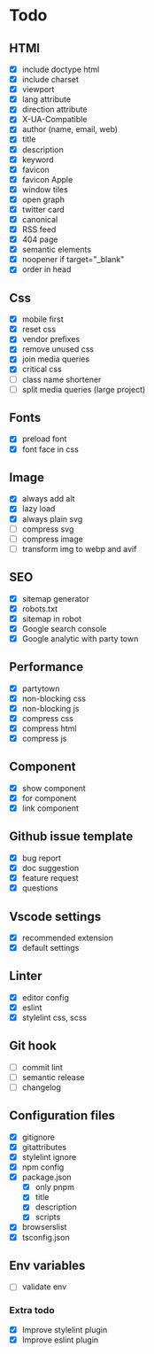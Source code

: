 # Todo

## HTMl

- [x] include doctype html
- [x] include charset
- [x] viewport
- [x] lang attribute
- [x] direction attribute
- [x] X-UA-Compatible
- [x] author (name, email, web)
- [x] title
- [x] description
- [x] keyword
- [x] favicon
- [x] favicon Apple
- [x] window tiles
- [x] open graph
- [x] twitter card
- [x] canonical
- [x] RSS feed
- [x] 404 page
- [x] semantic elements
- [x] noopener if target="_blank"
- [x] order in head

## Css

- [x] mobile first
- [x] reset css
- [x] vendor prefixes
- [x] remove unused css
- [x] join media queries
- [x] critical css
- [ ] class name shortener
- [ ] split media queries (large project)

## Fonts

- [x] preload font
- [x] font face in css

## Image

- [x] always add alt
- [x] lazy load
- [x] always plain svg
- [ ] compress svg
- [ ] compress image
- [ ] transform img to webp and avif

## SEO

- [x] sitemap generator
- [x] robots.txt
- [x] sitemap in robot
- [x] Google search console
- [x] Google analytic with party town

## Performance

- [x] partytown
- [x] non-blocking css
- [x] non-blocking js
- [x] compress css
- [x] compress html
- [x] compress js

## Component

- [x] show component
- [x] for component
- [x] link component

## Github issue template

- [x] bug report
- [x] doc suggestion
- [x] feature request
- [x] questions

## Vscode settings

- [x] recommended extension
- [x] default settings

## Linter

- [x] editor config
- [x] eslint
- [x] stylelint css, scss

## Git hook

- [ ] commit lint
- [ ] semantic release
- [ ] changelog

## Configuration files

- [x] gitignore
- [x] gitattributes
- [x] stylelint ignore
- [x] npm config
- [x] package.json
  - [x] only pnpm
  - [x] title
  - [x] description
  - [x] scripts
- [x] browserslist
- [x] tsconfig.json

## Env variables

- [ ] validate env

### Extra todo

- [x] Improve stylelint plugin
- [x] Improve eslint plugin
